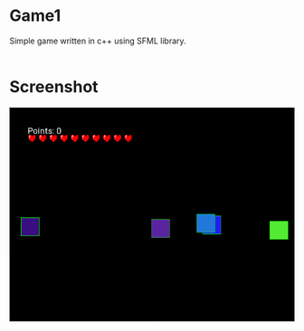 # Game1
Simple game written in c++ using SFML library.
<br/><br/>
# Screenshot
![Alt text](/Screenshots/s1.png?raw=true "Screenshot")
